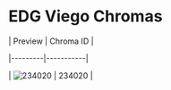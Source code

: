 # EDG Viego Chromas


| Preview | Chroma ID |

|---------|-----------|

| ![234020](https://raw.communitydragon.org/latest/plugins/rcp-be-lol-game-data/global/default/v1/champion-chroma-images/234/234020.png) | 234020 |